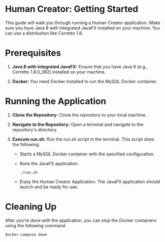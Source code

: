 # Human Creator: Getting Started
This guide will walk you through running a Human Creator application. Make sure you have Java 8 with integrated JavaFX installed on your machine. You can use a distribution like Corretto 1.8.

# Prerequisites
1. **Java 8 with integrated JavaFX:** Ensure that you have Java 8 (e.g., Corretto 1.8.0_382) installed on your machine.

2. **Docker:** You need Docker installed to run the MySQL Docker container.

# Running the Application
1. **Clone the Repository:** Clone the repository to your local machine.

2. **Navigate to the Repository:** Open a terminal and navigate to the repository's directory.

3. **Execute run.sh:** Run the run.sh script in the terminal. This script does the following:

   * Starts a MySQL Docker container with the specified configuration.
   * Runs the JavaFX application.
   
     ```./run.sh```

   * Enjoy the Human Creator Application: The JavaFX application should launch and be ready for use.

# Cleaning Up
After you're done with the application, you can stop the Docker containers using the following command:

```docker-compose down```

